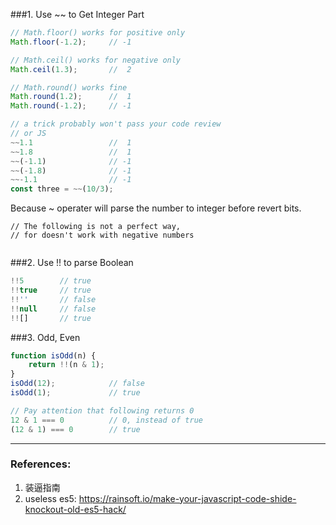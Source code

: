 ###1. Use ~~ to Get Integer Part
```js
// Math.floor() works for positive only
Math.floor(-1.2);     // -1

// Math.ceil() works for negative only
Math.ceil(1.3);       //  2

// Math.round() works fine
Math.round(1.2);      //  1
Math.round(-1.2);     // -1

// a trick probably won't pass your code review
// or JS
~~1.1                 //  1
~~1.8                 //  1
~~(-1.1)              // -1
~~(-1.8)              // -1
~~-1.1                // -1
const three = ~~(10/3);
```
Because ~ operater will parse the number to integer before revert bits.
```
// The following is not a perfect way,
// for doesn't work with negative numbers


```

###2. Use !! to parse Boolean
```js
!!5        // true
!!true     // true
!!''       // false
!!null     // false
!![]       // true
```

###3. Odd, Even
```js
function isOdd(n) {
    return !!(n & 1);
}
isOdd(12);            // false
isOdd(1);             // true

// Pay attention that following returns 0
12 & 1 === 0          // 0, instead of true
(12 & 1) === 0        // true
```
---
### References:
1. 装逼指南
2. useless es5:
https://rainsoft.io/make-your-javascript-code-shide-knockout-old-es5-hack/
